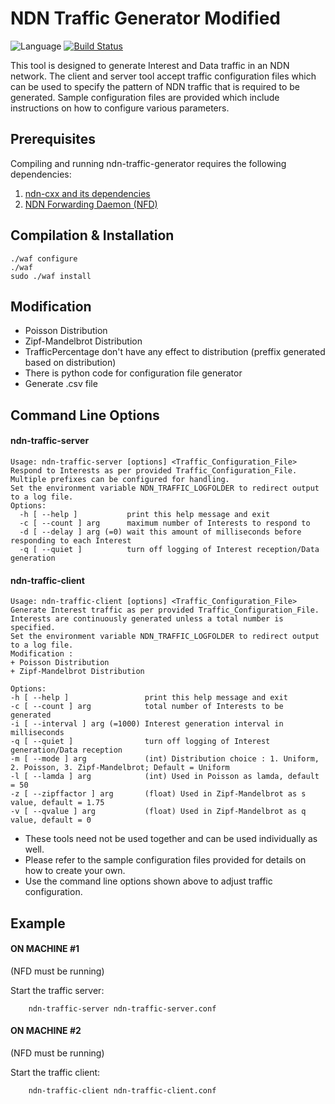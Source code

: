 # NDN Traffic Generator Modified

![Language](https://img.shields.io/badge/C%2B%2B-14-blue.svg)
[![Build Status](https://travis-ci.org/named-data/ndn-traffic-generator.svg?branch=master)](https://travis-ci.org/named-data/ndn-traffic-generator)

This tool is designed to generate Interest and Data traffic in an NDN network.
The client and server tool accept traffic configuration files which can be
used to specify the pattern of NDN traffic that is required to be generated.
Sample configuration files are provided which include instructions on how
to configure various parameters.

## Prerequisites

Compiling and running ndn-traffic-generator requires the following dependencies:

1. [ndn-cxx and its dependencies](https://named-data.net/doc/ndn-cxx/current/INSTALL.html)
2. [NDN Forwarding Daemon (NFD)](https://named-data.net/doc/NFD/current/INSTALL.html)

## Compilation & Installation

```
./waf configure
./waf
sudo ./waf install
```

## Modification
+ Poisson Distribution
+ Zipf-Mandelbrot Distribution
+ TrafficPercentage don't have any effect to distribution (preffix generated based on distribution)
+ There is python code for configuration file generator 
+ Generate .csv file

## Command Line Options

#### ndn-traffic-server

    Usage: ndn-traffic-server [options] <Traffic_Configuration_File>
    Respond to Interests as per provided Traffic_Configuration_File.
    Multiple prefixes can be configured for handling.
    Set the environment variable NDN_TRAFFIC_LOGFOLDER to redirect output to a log file.
    Options:
      -h [ --help ]           print this help message and exit
      -c [ --count ] arg      maximum number of Interests to respond to
      -d [ --delay ] arg (=0) wait this amount of milliseconds before responding to each Interest
      -q [ --quiet ]          turn off logging of Interest reception/Data generation

#### ndn-traffic-client

    Usage: ndn-traffic-client [options] <Traffic_Configuration_File>
    Generate Interest traffic as per provided Traffic_Configuration_File.
    Interests are continuously generated unless a total number is specified.
    Set the environment variable NDN_TRAFFIC_LOGFOLDER to redirect output to a log file.
    Modification :
    + Poisson Distribution
    + Zipf-Mandelbrot Distribution
    
    Options:
    -h [ --help ]                 print this help message and exit
    -c [ --count ] arg            total number of Interests to be generated
    -i [ --interval ] arg (=1000) Interest generation interval in milliseconds
    -q [ --quiet ]                turn off logging of Interest generation/Data reception
    -m [ --mode ] arg             (int) Distribution choice : 1. Uniform, 2. Poisson, 3. Zipf-Mandelbrot; Default = Uniform
    -l [ --lamda ] arg            (int) Used in Poisson as lamda, default = 50
    -z [ --zipffactor ] arg       (float) Used in Zipf-Mandelbrot as s value, default = 1.75
    -v [ --qvalue ] arg           (float) Used in Zipf-Mandelbrot as q value, default = 0

* These tools need not be used together and can be used individually as well.
* Please refer to the sample configuration files provided for details on how to create your own.
* Use the command line options shown above to adjust traffic configuration.

## Example

#### ON MACHINE #1

(NFD must be running)

Start the traffic server:

        ndn-traffic-server ndn-traffic-server.conf

#### ON MACHINE #2

(NFD must be running)

Start the traffic client:

        ndn-traffic-client ndn-traffic-client.conf

